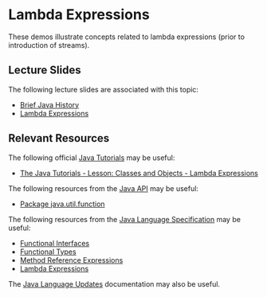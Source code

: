 Lambda Expressions
=================================================

These demos illustrate concepts related to lambda expressions (prior to introduction of streams).

## Lecture Slides ##

The following lecture slides are associated with this topic:

- [Brief Java History](https://docs.google.com/presentation/d/e/2PACX-1vQBUQLdRuW8s9cEJ93Erl9ctvlfmVL9Ojn6G3hOTwTz-jkm6hUOtpnJESv6FyTVb404wDIVNgU6wkf8/pub?start=false&loop=false&delayms=3000)
- [Lambda Expressions](https://docs.google.com/presentation/d/e/2PACX-1vQwGnrZB_C2pOsFpt23gU3ZccNxvkIrYQaQS2Gcrgnof1xFeGz_V-l05ML3xXB8FvSBp7HwnEr56jdJ/pub?start=false&loop=false&delayms=3000)

## Relevant Resources ##

The following official [Java Tutorials](http://docs.oracle.com/javase/tutorial/index.html) may be useful:

- [The Java Tutorials - Lesson: Classes and Objects - Lambda Expressions](https://docs.oracle.com/javase/tutorial/java/javaOO/lambdaexpressions.html)

The following resources from the [Java API](https://docs.oracle.com/en/java/javase/15/docs/api/index.html) may be useful:

- [Package java.util.function](https://docs.oracle.com/en/java/javase/15/docs/api/java.base/java/util/function/package-summary.html)

The following resources from the [Java Language Specification](https://docs.oracle.com/javase/specs/jls/se15/html/index.html) may be useful:

- [Functional Interfaces](https://docs.oracle.com/javase/specs/jls/se15/html/jls-9.html#jls-9.8)
- [Functional Types](https://docs.oracle.com/javase/specs/jls/se15/html/jls-9.html#jls-9.9)
- [Method Reference Expressions](https://docs.oracle.com/javase/specs/jls/se15/html/jls-15.html#jls-15.13)
- [Lambda Expressions](https://docs.oracle.com/javase/specs/jls/se15/html/jls-15.html#jls-15.27)

The [Java Language Updates](https://docs.oracle.com/en/java/javase/15/language/index.html) documentation may also be useful.
